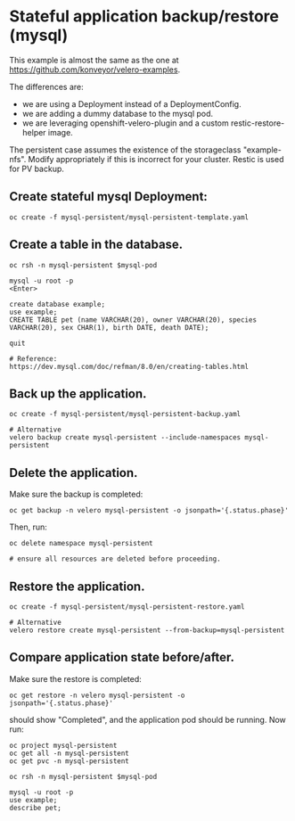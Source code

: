 # Stateful application backup/restore (mysql)

This example is almost the same as the one at https://github.com/konveyor/velero-examples.

The differences are:
* we are using a Deployment instead of a DeploymentConfig.
* we are adding a dummy database to the mysql pod.
* we are leveraging openshift-velero-plugin and a custom restic-restore-helper image.

The persistent case assumes the existence of the storageclass "example-nfs".
Modify appropriately if this is incorrect for your cluster. Restic is used for PV backup.

## Create stateful mysql Deployment:
```
oc create -f mysql-persistent/mysql-persistent-template.yaml
```

## Create a table in the database.
```
oc rsh -n mysql-persistent $mysql-pod

mysql -u root -p
<Enter>

create database example;
use example;
CREATE TABLE pet (name VARCHAR(20), owner VARCHAR(20), species VARCHAR(20), sex CHAR(1), birth DATE, death DATE);

quit

# Reference:
https://dev.mysql.com/doc/refman/8.0/en/creating-tables.html

```

## Back up the application.
```
oc create -f mysql-persistent/mysql-persistent-backup.yaml

# Alternative
velero backup create mysql-persistent --include-namespaces mysql-persistent
```

## Delete the application.
Make sure the backup is completed:

`oc get backup -n velero mysql-persistent -o jsonpath='{.status.phase}'`

Then, run:

```
oc delete namespace mysql-persistent

# ensure all resources are deleted before proceeding.
```

## Restore the application.
```
oc create -f mysql-persistent/mysql-persistent-restore.yaml

# Alternative
velero restore create mysql-persistent --from-backup=mysql-persistent
```

## Compare application state before/after.
Make sure the restore is completed:

`oc get restore -n velero mysql-persistent -o jsonpath='{.status.phase}'`

should show "Completed", and the application pod should be running. Now run:


```
oc project mysql-persistent
oc get all -n mysql-persistent
oc get pvc -n mysql-persistent

oc rsh -n mysql-persistent $mysql-pod

mysql -u root -p
use example;
describe pet;

```
